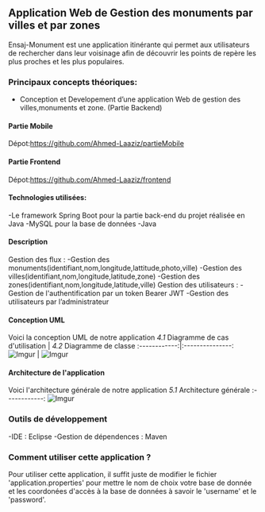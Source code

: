 ## Application Web de Gestion des monuments par villes et par zones
Ensaj-Monument est une application itinérante qui permet aux utilisateurs de rechercher dans leur voisinage afin de découvrir les points de repère les plus proches et les plus populaires.
### Principaux concepts théoriques: 
-   Conception et Developement d’une application Web de gestion des villes,monuments et zone. (Partie Backend)

#### Partie Mobile

Dépot:https://github.com/Ahmed-Laaziz/partieMobile

#### Partie Frontend

Dépot:https://github.com/Ahmed-Laaziz/frontend



#### Technologies utilisées:
-Le framework Spring Boot pour la partie back-end du projet réalisée en Java
-MySQL pour la base de données
-Java


#### Description

Gestion des flux :
-Gestion des monuments(identifiant,nom,longitude,lattitude,photo,ville)
-Gestion des villes(identifiant,nom,longitude,latitude,zone)
-Gestion des zones(identifiant,nom,longitude,latitude,ville)
Gestion des utilisateurs :
-Gestion de l'authentification par un token Bearer JWT
-Gestion des utilisateurs par l’administrateur

#### Conception UML

Voici la conception UML de notre application
*4.1* Diagramme de cas d'utilisation  | *4.2* Diagramme de classe 
:------------:|:---------------:
![Imgur](https://imgur.com/lPdVXvE.jpg)  |  ![Imgur](https://imgur.com/oa6v6jw.jpg) 
#### Architecture de l'application

Voici l'architecture générale de notre application
*5.1* Architecture générale
:------------:
![Imgur](https://imgur.com/KPrwjjI.jpg) 


### Outils de développement
-IDE : Eclipse
-Gestion de dépendences : Maven

### Comment utiliser cette application ?
Pour utiliser cette application, il suffit juste de modifier le fichier 'application.properties' pour mettre le nom de choix votre base de donnée et les coordonées d'accès à la base de données à savoir le 'username' et le 'password'.
